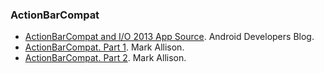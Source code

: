 ### ActionBarCompat

  * [ActionBarCompat and I/O 2013 App Source](http://android-developers.blogspot.com.es/2013/08/actionbarcompat-and-io-2013-app-source.html). Android Developers Blog.
  * [ActionBarCompat. Part 1](http://blog.stylingandroid.com/archives/2020). Mark Allison.
  * [ActionBarCompat. Part 2](http://blog.stylingandroid.com/archives/2026). Mark Allison.